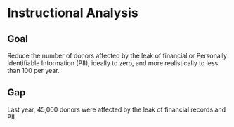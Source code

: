 # Instructional Analysis

## Goal

Reduce the number of donors affected by the leak of
financial or Personally Identifiable Information (PII),
ideally to zero, and more realistically to less than
100 per year.

## Gap

Last year, 45,000 donors were affected by the leak of
financial records and PII.
